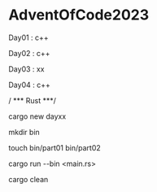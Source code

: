 # AdventOfCode2023

Day01 : c++

Day02 : c++

Day03 : xx

Day04 : c++

/ *** Rust ***/

cargo new dayxx

mkdir bin

touch bin/part01 bin/part02

cargo run --bin <main.rs>

cargo clean
